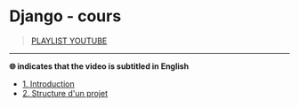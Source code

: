# Django - cours

> [PLAYLIST YOUTUBE](https://www.youtube.com/playlist?list=PLrSOXFDHBtfED_VFTa6labxAOPh29RYiO)

---

**🌐 indicates that the video is subtitled in English**

+ [1. Introduction](https://www.youtube.com/watch?v=iBGhDHtysAA)
+ [2. Structure d'un projet](#)

